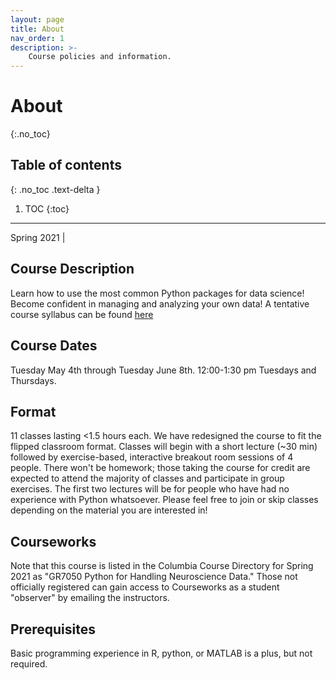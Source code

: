 ```yaml
---
layout: page
title: About
nav_order: 1
description: >-
    Course policies and information.
---
```


# About
{:.no_toc}

## Table of contents
{: .no_toc .text-delta }

1. TOC
{:toc}

---


Spring 2021 |

## Course Description

Learn  how  to  use  the  most  common  Python  packages  for  data  science!   Become confident in managing and analyzing your own data! A tentative course syllabus can be found [here](assets/PythonCourseSyllabus.pdf)

## Course Dates
Tuesday May 4th through Tuesday June 8th. 12:00-1:30 pm Tuesdays and Thursdays.

## Format
11 classes lasting <1.5 hours each. We have redesigned the course to fit the flipped classroom format. Classes will begin with a short lecture (~30 min) followed by exercise-based, interactive breakout room sessions of 4 people. There won't be homework; those taking the course for credit are expected to attend the majority of classes and participate in group exercises. The first two lectures will be for people who have had no experience with Python whatsoever. Please feel free to join or skip classes depending on the material you are interested in!

## Courseworks
Note that this course is listed in the Columbia Course Directory for Spring 2021 as "GR7050 Python for Handling Neuroscience Data." Those not officially registered can gain access to Courseworks as a student "observer" by emailing the instructors.

## Prerequisites
Basic programming experience in R, python, or MATLAB is a plus, but not required.
